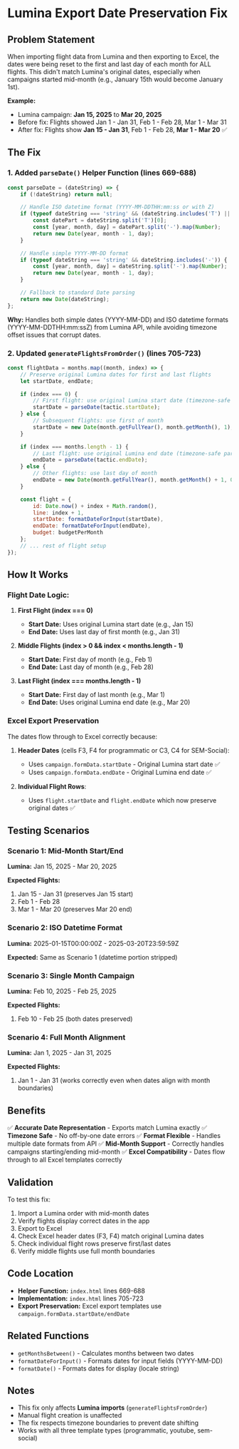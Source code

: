 # Lumina Export Date Preservation Fix

## Problem Statement

When importing flight data from Lumina and then exporting to Excel, the dates were being reset to the first and last day of each month for ALL flights. This didn't match Lumina's original dates, especially when campaigns started mid-month (e.g., January 15th would become January 1st).

**Example:**
- Lumina campaign: **Jan 15, 2025** to **Mar 20, 2025**
- Before fix: Flights showed Jan 1 - Jan 31, Feb 1 - Feb 28, Mar 1 - Mar 31
- After fix: Flights show **Jan 15 - Jan 31**, Feb 1 - Feb 28, **Mar 1 - Mar 20** ✅

## The Fix

### 1. Added `parseDate()` Helper Function (lines 669-688)

```javascript
const parseDate = (dateString) => {
    if (!dateString) return null;

    // Handle ISO datetime format (YYYY-MM-DDTHH:mm:ss or with Z)
    if (typeof dateString === 'string' && (dateString.includes('T') || dateString.includes('Z'))) {
        const datePart = dateString.split('T')[0];
        const [year, month, day] = datePart.split('-').map(Number);
        return new Date(year, month - 1, day);
    }

    // Handle simple YYYY-MM-DD format
    if (typeof dateString === 'string' && dateString.includes('-')) {
        const [year, month, day] = dateString.split('-').map(Number);
        return new Date(year, month - 1, day);
    }

    // Fallback to standard Date parsing
    return new Date(dateString);
};
```

**Why:** Handles both simple dates (YYYY-MM-DD) and ISO datetime formats (YYYY-MM-DDTHH:mm:ssZ) from Lumina API, while avoiding timezone offset issues that corrupt dates.

### 2. Updated `generateFlightsFromOrder()` (lines 705-723)

```javascript
const flightData = months.map((month, index) => {
    // Preserve original Lumina dates for first and last flights
    let startDate, endDate;

    if (index === 0) {
        // First flight: use original Lumina start date (timezone-safe parsing)
        startDate = parseDate(tactic.startDate);
    } else {
        // Subsequent flights: use first of month
        startDate = new Date(month.getFullYear(), month.getMonth(), 1);
    }

    if (index === months.length - 1) {
        // Last flight: use original Lumina end date (timezone-safe parsing)
        endDate = parseDate(tactic.endDate);
    } else {
        // Other flights: use last day of month
        endDate = new Date(month.getFullYear(), month.getMonth() + 1, 0);
    }

    const flight = {
        id: Date.now() + index + Math.random(),
        line: index + 1,
        startDate: formatDateForInput(startDate),
        endDate: formatDateForInput(endDate),
        budget: budgetPerMonth
    };
    // ... rest of flight setup
});
```

## How It Works

### Flight Date Logic:

1. **First Flight (index === 0)**
   - **Start Date:** Uses original Lumina start date (e.g., Jan 15)
   - **End Date:** Uses last day of first month (e.g., Jan 31)

2. **Middle Flights (index > 0 && index < months.length - 1)**
   - **Start Date:** First day of month (e.g., Feb 1)
   - **End Date:** Last day of month (e.g., Feb 28)

3. **Last Flight (index === months.length - 1)**
   - **Start Date:** First day of last month (e.g., Mar 1)
   - **End Date:** Uses original Lumina end date (e.g., Mar 20)

### Excel Export Preservation

The dates flow through to Excel correctly because:

1. **Header Dates** (cells F3, F4 for programmatic or C3, C4 for SEM-Social):
   - Uses `campaign.formData.startDate` - Original Lumina start date ✅
   - Uses `campaign.formData.endDate` - Original Lumina end date ✅

2. **Individual Flight Rows**:
   - Uses `flight.startDate` and `flight.endDate` which now preserve original dates ✅

## Testing Scenarios

### Scenario 1: Mid-Month Start/End
**Lumina:** Jan 15, 2025 - Mar 20, 2025

**Expected Flights:**
1. Jan 15 - Jan 31 (preserves Jan 15 start)
2. Feb 1 - Feb 28
3. Mar 1 - Mar 20 (preserves Mar 20 end)

### Scenario 2: ISO Datetime Format
**Lumina:** 2025-01-15T00:00:00Z - 2025-03-20T23:59:59Z

**Expected:** Same as Scenario 1 (datetime portion stripped)

### Scenario 3: Single Month Campaign
**Lumina:** Feb 10, 2025 - Feb 25, 2025

**Expected Flights:**
1. Feb 10 - Feb 25 (both dates preserved)

### Scenario 4: Full Month Alignment
**Lumina:** Jan 1, 2025 - Jan 31, 2025

**Expected Flights:**
1. Jan 1 - Jan 31 (works correctly even when dates align with month boundaries)

## Benefits

✅ **Accurate Date Representation** - Exports match Lumina exactly
✅ **Timezone Safe** - No off-by-one date errors
✅ **Format Flexible** - Handles multiple date formats from API
✅ **Mid-Month Support** - Correctly handles campaigns starting/ending mid-month
✅ **Excel Compatibility** - Dates flow through to all Excel templates correctly

## Validation

To test this fix:

1. Import a Lumina order with mid-month dates
2. Verify flights display correct dates in the app
3. Export to Excel
4. Check Excel header dates (F3, F4) match original Lumina dates
5. Check individual flight rows preserve first/last dates
6. Verify middle flights use full month boundaries

## Code Location

- **Helper Function:** `index.html` lines 669-688
- **Implementation:** `index.html` lines 705-723
- **Export Preservation:** Excel export templates use `campaign.formData.startDate/endDate`

## Related Functions

- `getMonthsBetween()` - Calculates months between two dates
- `formatDateForInput()` - Formats dates for input fields (YYYY-MM-DD)
- `formatDate()` - Formats dates for display (locale string)

## Notes

- This fix only affects **Lumina imports** (`generateFlightsFromOrder`)
- Manual flight creation is unaffected
- The fix respects timezone boundaries to prevent date shifting
- Works with all three template types (programmatic, youtube, sem-social)
